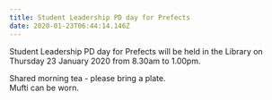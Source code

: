 ```yaml
---
title: Student Leadership PD day for Prefects
date: 2020-01-23T06:44:14.146Z
---
```

Student Leadership PD day for Prefects will be held in the Library on Thursday 23 January 2020 from 8.30am to 1.00pm.

Shared morning tea - please bring a plate.  
Mufti can be worn.




